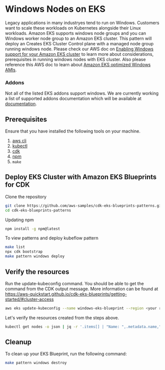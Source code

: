 # Windows Nodes on EKS

Legacy applications in many industryes tend to run on Windows. Customers want to scale these workloads on Kubernetes alongside their Linux workloads. Amazon EKS supports windows node groups and you can Windows worker node group to an Amazon EKS cluster. This pattern will deploy an Creates EKS Cluster Control plane with a managed node group running windows node. Please check our AWS doc on [Enabling Windows support for your Amazon EKS cluster](https://docs.aws.amazon.com/eks/latest/userguide/windows-support.html) to learn more about considerations, prerequisites in running windows nodes with EKS cluster. Also please reference this AWS doc to learn about [Amazon EKS optimized Windows AMIs](https://docs.aws.amazon.com/eks/latest/userguide/eks-optimized-windows-ami.html).

### Addons
Not all of the listed EKS addons support windows. We are currently working a list of supported addons documentation which will be available at [documentation](https://github.com/aws-quickstart/cdk-eks-blueprints/blob/main/docs/addons/index.md).

## Prerequisites

Ensure that you have installed the following tools on your machine.

1. [aws cli](https://docs.aws.amazon.com/cli/latest/userguide/install-cliv2.html)
2. [kubectl](https://Kubernetes.io/docs/tasks/tools/)
3. [cdk](https://docs.aws.amazon.com/cdk/v2/guide/getting_started.html#getting_started_install)
4. [npm](https://docs.npmjs.com/cli/v8/commands/npm-install)
5. `make`

## Deploy EKS Cluster with Amazon EKS Blueprints for CDK

Clone the repository

```sh
git clone https://github.com/aws-samples/cdk-eks-blueprints-patterns.git
cd cdk-eks-blueprints-patterns
```

Updating npm

```sh
npm install -g npm@latest
```

To view patterns and deploy kubeflow pattern

```sh
make list
npx cdk bootstrap
make pattern windows deploy
```

## Verify the resources

Run the update-kubeconfig command. You should be able to get the command from the CDK output message. More information can be found at https://aws-quickstart.github.io/cdk-eks-blueprints/getting-started/#cluster-access

```sh
aws eks update-kubeconfig --name windows-eks-blueprint --region <your region> --role-arn arn:aws:iam::xxxxxxxxx:role/windows-construct-bluepr-windowsconstructbluepri-1OZNO42GH3OCB
```

Let's verify the resources created from the steps above.

```sh
kubectl get nodes -o json | jq -r '.items[] | "Name: ",.metadata.name,"\nInstance Type: ",.metadata.labels."beta.kubernetes.io/instance-type","\nOS Type: ",.metadata.labels."beta.kubernetes.io/os","\n"' # Output shows Windows and Linux Nodes
```

## Cleanup

To clean up your EKS Blueprint, run the following command:

```sh
make pattern windows destroy
```
